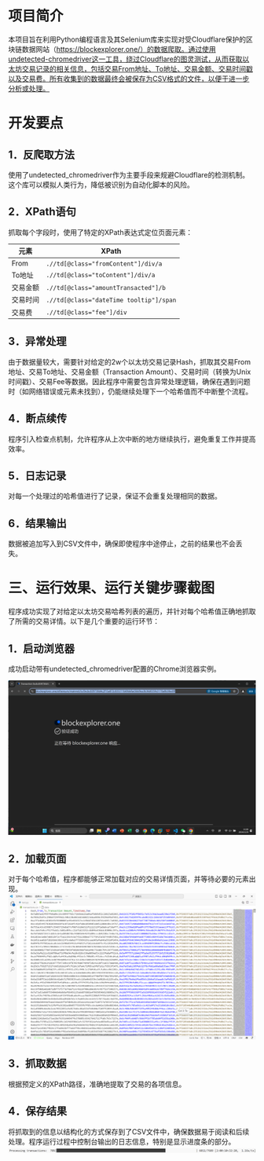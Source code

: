 # 项目简介
本项目旨在利用Python编程语言及其Selenium库来实现对受Cloudflare保护的区块链数据网站（https://blockexplorer.one/）的数据爬取。通过使用undetected-chromedriver这一工具，绕过Cloudflare的图灵测试，从而获取以太坊交易记录的相关信息，包括交易From地址、To地址、交易金额、交易时间戳以及交易费。所有收集到的数据最终会被保存为CSV格式的文件，以便于进一步分析或处理。

# 开发要点
## 1．反爬取方法
使用了undetected_chromedriver作为主要手段来规避Cloudflare的检测机制。这个库可以模拟人类行为，降低被识别为自动化脚本的风险。

## 2．XPath语句
抓取每个字段时，使用了特定的XPath表达式定位页面元素：

| 元素     | XPath                                               |
| -------- | --------------------------------------------------- |
| From     | `.//td[@class="fromContent"]/div/a`                 |
| To地址   | `.//td[@class="toContent"]/div/a`                   |
| 交易金额 | `.//td[@class="amountTransacted"]/b`                |
| 交易时间 | `.//td[@class="dateTime tooltip"]/span`             |
| 交易费   | `.//td[@class="fee"]/div`                           |

## 3．异常处理
由于数据量较大，需要针对给定的2w个以太坊交易记录Hash，抓取其交易From地址、交易To地址、交易金额（Transaction Amount）、交易时间（转换为Unix时间戳）、交易Fee等数据。因此程序中需要包含异常处理逻辑，确保在遇到问题时（如网络错误或元素未找到），仍能继续处理下一个哈希值而不中断整个流程。
## 4．断点续传
程序引入检查点机制，允许程序从上次中断的地方继续执行，避免重复工作并提高效率。
## 5．日志记录
对每一个处理过的哈希值进行了记录，保证不会重复处理相同的数据。
## 6．结果输出
数据被追加写入到CSV文件中，确保即使程序中途停止，之前的结果也不会丢失。
# 三、运行效果、运行关键步骤截图
程序成功实现了对给定以太坊交易哈希列表的遍历，并针对每个哈希值正确地抓取了所需的交易详情。以下是几个重要的运行环节：
## 1．启动浏览器
成功启动带有undetected_chromedriver配置的Chrome浏览器实例。

![成功绕过Cloudflare的图灵测试后加载目标网页](./picture/图片1.png)

## 2．加载页面
对于每个哈希值，程序都能够正常加载对应的交易详情页面，并等待必要的元素出现。
![显示已抓取数据的一行或多行示例](./picture/图片2.png)

## 3．抓取数据
根据预定义的XPath路径，准确地提取了交易的各项信息。

## 4．保存结果
将抓取到的信息以结构化的方式保存到了CSV文件中，确保数据易于阅读和后续处理。程序运行过程中控制台输出的日志信息，特别是显示进度条的部分。
![进度条显示](./picture/图片3.png)
